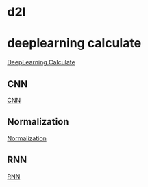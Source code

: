 # d2l

# deeplearning calculate

[DeepLearning Calculate](d2l%20fd93ca6cfa1143b49b489877362ab208/DeepLearning%20Calculate%20e3e9297b443f46ab8e99e5d1ce10df46.md)

## CNN

[CNN](d2l%20fd93ca6cfa1143b49b489877362ab208/CNN%206a49de2dbc97461697a1a19d0e0ac53c.md)

## Normalization

[Normalization](d2l%20fd93ca6cfa1143b49b489877362ab208/Normalization%2025da57c374da487ea3843296373ab7c9.md)

## RNN

[RNN](d2l%20fd93ca6cfa1143b49b489877362ab208/RNN%2093b28d50b30643a1b4e09a0874ebe0af.md)